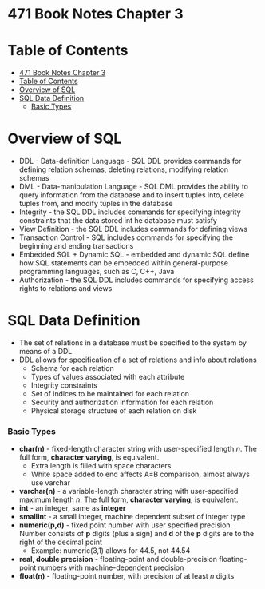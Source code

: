 
# 471 Book Notes Chapter 3

# Table of Contents


<!-- @import "[TOC]" {cmd="toc" depthFrom=1 depthTo=6 orderedList=false} -->

<!-- code_chunk_output -->

- [471 Book Notes Chapter 3](#471-book-notes-chapter-3)
- [Table of Contents](#table-of-contents)
- [Overview of SQL](#overview-of-sql)
- [SQL Data Definition](#sql-data-definition)
    - [Basic Types](#basic-types)

<!-- /code_chunk_output -->

# Overview of SQL

- DDL - Data-definition Language - SQL DDL provides commands for defining relation schemas, deleting relations, modifying relation schemas
- DML - Data-manipulation Language - SQL DML provides the ability to query information from the database and to insert tuples into, delete tuples from, and modify tuples in the database 
- Integrity - the SQL DDL includes commands for specifying integrity constraints that the data stored int he database must satisfy
- View Definition - the SQL DDL includes commands for defining views
- Transaction Control - SQL includes commands for specifying the beginning and ending transactions
- Embedded SQL + Dynamic SQL - embedded and dynamic SQL define how SQL statements can be embedded within general-purpose programming languages, such as C, C++, Java
- Authorization - the SQL DDL includes commands for specifying access rights to relations and views

# SQL Data Definition

- The set of relations in a database must be specified to the system by means of a DDL
- DDL allows for specification of a set of relations and info about relations
  - Schema for each relation
  - Types of values associated with each attribute
  - Integrity constraints
  - Set of indices to be maintained for each relation
  - Security and authorization information for each relation
  - Physical storage structure of each relation on disk

### Basic Types

- **char(n)** - fixed-length character string with user-specified length *n*. The full form, **character varying**, is equivalent.
  - Extra length is filled with space characters
  - White space added to end affects A=B comparison, almost always use varchar
- **varchar(n)** - a variable-length character string with user-specified maximum length *n*. The full form, **character varying**, is equivalent.
- **int** - an integer, same as **integer**
- **smallint** - a small integer, machine dependent subset of integer type
- **numeric(p,d)** - fixed point number with user specified precision. Number consists of **p** digits (plus a sign) and **d** of the **p** digits are to the right of the decimal point
  - Example: numeric(3,1) allows for 44.5, not 44.54
- **real, double precision** - floating-point and double-precision floating-point numbers with machine-dependent precision
- **float(n)** - floating-point number, with precision of at least *n* digits




